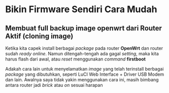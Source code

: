 # Bikin Firmware Sendiri Cara Mudah

## Membuat full backup image openwrt dari Router Aktif (cloning image)
Ketika kita capek install berbagai *package* pada router **OpenWrt** dan router sudah  *ready online*. Namun ditengah-tengah ada gagal *setting*, maka kita harus flash dari awal, atau *reset* menggunakan *command* **firstboot**

Adakah cara lain untuk menyelamatkan *image* yang telah terinstall berbagai *package* yang dibutuhkan, seperti LuCI Web Interface + Driver USB Modem dan 
lain. Awalnya saya tidak yakin menggunakan cara ini, masih bimbang antara router jadi *brick* atau *on* sesuai harapan

